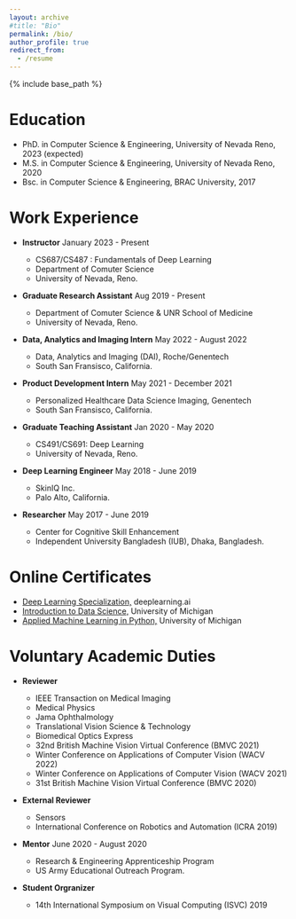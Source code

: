 ```yaml
---
layout: archive
#title: "Bio"
permalink: /bio/
author_profile: true
redirect_from:
  - /resume
---
```


{% include base_path %}

Education
======
* PhD. in Computer Science & Engineering, University of Nevada Reno, 2023 (expected)
* M.S. in Computer Science & Engineering, University of Nevada Reno, 2020
* Bsc. in Computer Science & Engineering, BRAC University, 2017

Work Experience
======
* **Instructor** January 2023 - Present
  * CS687/CS487 : Fundamentals of Deep Learning
  * Department of Comuter Science
  * University of Nevada, Reno.

* **Graduate Research Assistant** Aug 2019 - Present
  * Department of Comuter Science & UNR School of Medicine
  * University of Nevada, Reno.

* **Data, Analytics and Imaging Intern** May 2022 - August 2022
  * Data, Analytics and Imaging (DAI), Roche/Genentech
  * South San Fransisco, California.

* **Product Development Intern** May 2021 - December 2021
  * Personalized Healthcare Data Science Imaging, Genentech
  * South San Fransisco, California.

* **Graduate Teaching Assistant** Jan 2020 - May 2020
  * CS491/CS691: Deep Learning
  * University of Nevada, Reno.

* **Deep Learning Engineer** May 2018 - June 2019
  * SkinIQ Inc.
  * Palo Alto, California.

* **Researcher** May 2017 - June 2019
  * Center for Cognitive Skill Enhancement
  * Independent University Bangladesh (IUB), Dhaka, Bangladesh.

Online Certificates
=====
  * [Deep Learning Specialization,](https://www.coursera.org/account/accomplishments/specialization/NM9SMAJW9USM) deeplearning.ai
  * [Introduction to Data Science,](https://www.coursera.org/account/accomplishments/verify/XYQ25BJD9PA6) University of Michigan
  * [Applied Machine Learning in Python,](https://www.coursera.org/account/accomplishments/verify/LS77LUGT2WBK) University of Michigan


Voluntary Academic Duties
======
* **Reviewer**
  * IEEE Transaction on Medical Imaging
  * Medical Physics
  * Jama Ophthalmology
  * Translational Vision Science & Technology
  * Biomedical Optics Express
  * 32nd British Machine Vision Virtual Conference (BMVC 2021)
  * Winter Conference on  Applications of Computer Vision (WACV 2022)
  * Winter Conference on  Applications of Computer Vision (WACV 2021)
  * 31st British Machine Vision Virtual Conference (BMVC 2020)

* **External Reviewer**
  * Sensors
  * International Conference on Robotics and Automation (ICRA 2019)

* **Mentor** June 2020 - August 2020
  * Research & Engineering Apprenticeship Program
  * US Army Educational Outreach Program.

* **Student Orgranizer**
  * 14th International Symposium on Visual Computing (ISVC) 2019
<!---
Countries visited (World)
===================
<iframe src="https://www.google.com/maps/d/embed?mid=14QlaGA9XWxLp-_7S_NxesmRvouCKec2g" width="640" height="480"></iframe>

States visited (Inside USA)
=====================
<iframe src="https://www.google.com/maps/d/embed?mid=1n_JHvjW-8TZIGU1UFSMssBHt0zeGC13n" width="640" height="480"></iframe>
-->
